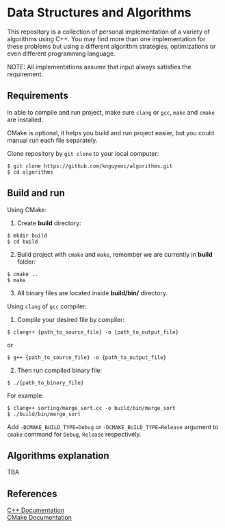 # Data Structures and Algorithms
This repository is a collection of personal implementation of a variety of algorithms using C++. You may find more than one implementation for these problems but using a different algorithm strategies, optimizations or even different programming language.

NOTE: All implementations assume that input always satisfies the requirement.

## Requirements
In able to compile and run project, make sure `clang` or `gcc`, `make` and `cmake` are installed.

CMake is optional, it helps you build and run project easier, but you could manual run each file separately.

Clone repository by `git clone` to your local computer:
```shell script
$ git clone https://github.com/knguyenc/algorithms.git
$ cd algorithms
```

## Build and run
Using CMake:
1. Create __build__ directory:
```shell script
$ mkdir build
$ cd build
```
2. Build project with `cmake` and `make`, remember we are currently in __build__ folder:
```shell script
$ cmake ..
$ make
```
3. All binary files are located inside __build/bin/__ directory.

Using `clang` of `gcc` compiler:
1. Compile your desired file by compiler:
```shell script
$ clang++ {path_to_source_file} -o {path_to_output_file}
```
or
```shell script
$ g++ {path_to_source_file} -o {path_to_output_file}
```
2. Then run compiled binary file:
```shell script
$ ./{path_to_binary_file}
```
For example:
```shell script
$ clang++ sorting/merge_sort.cc -o build/bin/merge_sort
$ ./build/bin/merge_sort
```

Add `-DCMAKE_BUILD_TYPE=Debug` or `-DCMAKE_BUILD_TYPE=Release` argument to `cmake` command for `Debug`, `Release` respectively.

## Algorithms explanation
TBA

## References
[C++ Documentation](https://isocpp.org/) \
[CMake Documentation](https://cmake.org/documentation/)
